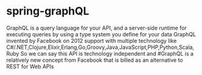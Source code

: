 # spring-graphQL
GraphQL is a query language for your API, and a server-side runtime for executing queries by using a type system you define for your data
GraphQL invented by Facebook on 2012 support with multiple technology like
C#/.NET,Clojure,Elixir,Erlang,Go,Groovy,Java,JavaScript,PHP,Python,Scala,Ruby
So we can say this API is technology independent and #GraphQL is a relatively new concept from Facebook that is billed as an alternative to REST for Web APIs

